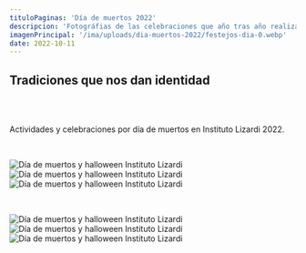 ```yaml
---
tituloPaginas: 'Día de muertos 2022'
descripcion: 'Fotográfias de las celebraciones que año tras año realizamos en Intituto Lizardi.'
imagenPrincipal: '/ima/uploads/dia-muertos-2022/festejos-dia-0.webp'
date: 2022-10-11
---
```


## Tradiciones que nos dan identidad

<br>


<br>

Actividades y celebraciones por día de muertos en Instituto Lizardi 2022.


<br>

![Día de muertos y halloween Instituto Lizardi](/ima/uploads/dia-muertos-2022/festejos-dia-1.webp)
![Día de muertos y halloween Instituto Lizardi](/ima/uploads/dia-muertos-2022/festejos-dia-2.webp)
![Día de muertos y halloween Instituto Lizardi](/ima/uploads/dia-muertos-2022/festejos-dia-3.webp)

<br>

![Día de muertos y halloween Instituto Lizardi](/ima/uploads/dia-muertos-2022/festejos-dia-4.webp)
![Día de muertos y halloween Instituto Lizardi](/ima/uploads/dia-muertos-2022/festejos-dia-5.webp)
![Día de muertos y halloween Instituto Lizardi](/ima/uploads/dia-muertos-2022/festejos-dia-6.webp)